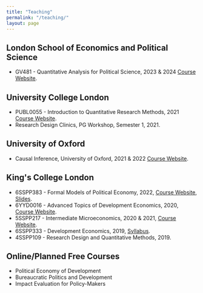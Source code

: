 ```yaml
---
title: "Teaching"
permalink: "/teaching/"
layout: page
---
```


## London School of Economics and Political Science

 - GV481 - Quantitative Analysis for Political Science, 2023 & 2024 [Course Website](https://www.lse.ac.uk/resources/calendar2022-2023/courseGuides/GV/2022_GV481.htm).
   
## University College London

- PUBL0055 - Introduction to Quantitative Research Methods, 2021 [Course Website](https://uclspp.github.io/PUBL0055/).
- Research Design Clinics, PG Workshop, Semester 1, 2021.

## University of Oxford

- Causal Inference, University of Oxford, 2021 & 2022 <a href="https://ftraposo.github.io/causal_inference/" target="_blank">Course Website</a>. 

## King's College London 

- 6SSPP383 - Formal Models of Political Economy, 2022, [Course Website](https://www.kcl.ac.uk/abroad/module-options/module?id=33c5f49a-4c1f-4c63-a7aa-69000338386a#:~:text=This%20course%20examines%20public%20policy,complex%20working%20of%20political%20systems.), <a href="https://github.com/ftraposo/ftraposo.github.io/blob/c596a114e96c4618d87930c2e318b6bf47cf37f3/Slides_formal.pdf" target="_blank">Slides</a>.
- 6YYD0016 - Advanced Topics of Development Economics, 2020, [Course Website](https://uclspp.github.io/PUBL0055/).
- 5SSPP217 - Intermediate Microeconomics, 2020 & 2021, [Course Website](https://www.kcl.ac.uk/abroad/module-options/intermediate-microeconomics-1).
- 6SSPP333 - Development Economics, 2019, [Syllabus](https://ftraposo.github.io/6SSPP333_Syllabus_Autum%202023-24.pdf).
- 4SSPP109 - Research Design and Quantitative Methods, 2019.

## Online/Planned Free Courses

- Political Economy of Development
- Bureaucratic Politics and Development
- Impact Evaluation for Policy-Makers
